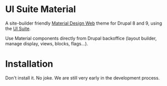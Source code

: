 # UI Suite Material 

A site-builder friendly [Material Design Web](https://material.io/develop/web) theme for Drupal 8 and 9, using the [UI Suite](https://www.drupal.org/project/ui_suite).

Use Material components directly from Drupal backoffice (layout builder, manage display, views, blocks, flags...).

# Installation

Don't install it. No joke. We are still very early in the development process.